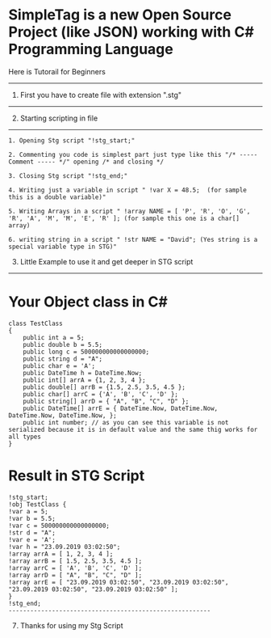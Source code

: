 # SimpleTag is a new Open Source Project (like JSON) working with C# Programming Language
Here is Tutorail for Beginners

--------------------------------------------------------
1) First you have to create file with extension ".stg"
--------------------------------------------------------
2) Starting scripting in file
--------------------------------------------------------
    1. Opening Stg script "!stg_start;"
    
    2. Commenting you code is simplest part just type like this "/* -----   Comment ----- */" opening /* and closing */
    
    3. Closing Stg script "!stg_end;"
    
    4. Writing just a variable in script " !var X = 48.5;  (for sample this is a double variable)"
    
    5. Writing Arrays in a script " !array NAME = [ 'P', 'R', 'O', 'G', 'R', 'A', 'M', 'M', 'E', 'R' ]; (for sample this one is a char[] array)
    
    6. writing string in a script " !str NAME = "David"; (Yes string is a special variable type in STG)"
    
3) Little Example to use it and get deeper in STG script
--------------------------------------------------------
# Your Object class in C#

    class TestClass
    {
        public int a = 5;
        public double b = 5.5;
        public long c = 500000000000000000;
        public string d = "A";
        public char e = 'A';
        public DateTime h = DateTime.Now;
        public int[] arrA = {1, 2, 3, 4 };
        public double[] arrB = {1.5, 2.5, 3.5, 4.5 };
        public char[] arrC = {'A', 'B', 'C', 'D' };
        public string[] arrD = { "A", "B", "C", "D" };
        public DateTime[] arrE = { DateTime.Now, DateTime.Now, DateTime.Now, DateTime.Now, };
        public int number; // as you can see this variable is not serialized because it is in default value and the same thig works for all types
    }

# Result in STG Script

    !stg_start; 
    !obj TestClass { 
    !var a = 5; 
    !var b = 5.5; 
    !var c = 500000000000000000; 
    !str d = "A"; 
    !var e = 'A'; 
    !var h = "23.09.2019 03:02:50"; 
    !array arrA = [ 1, 2, 3, 4 ]; 
    !array arrB = [ 1.5, 2.5, 3.5, 4.5 ]; 
    !array arrC = [ 'A', 'B', 'C', 'D' ]; 
    !array arrD = [ "A", "B", "C", "D" ]; 
    !array arrE = [ "23.09.2019 03:02:50", "23.09.2019 03:02:50", "23.09.2019 03:02:50", "23.09.2019 03:02:50" ]; 
    } 
    !stg_end;
    --------------------------------------------------------
7) Thanks for using my Stg Script
    
